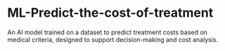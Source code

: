 # ML-Predict-the-cost-of-treatment


An AI model trained on a dataset to predict treatment costs based on medical criteria, designed to support decision-making and cost analysis.

